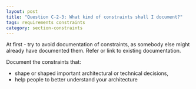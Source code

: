 ```yaml
---
layout: post
title: "Question C-2-3: What kind of constraints shall I document?"
tags: requirements constraints
category: section-constraints
---
```



At first - try to avoid documentation of constraints, as somebody else might
already have documented them. Refer or link to existing documentation.

Document the constraints that:

* shape or shaped important architectural or technical decisions,
* help people to better understand your architecture
